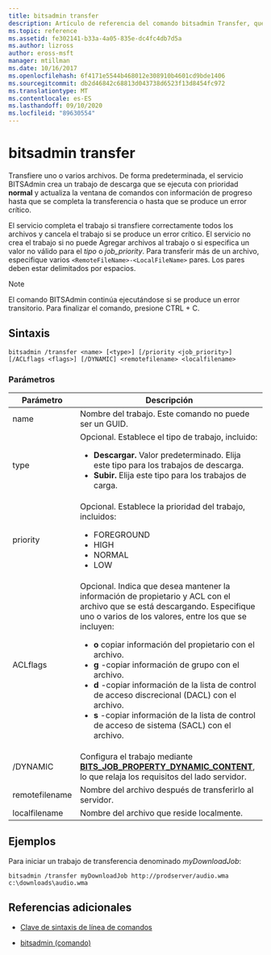 ```yaml
---
title: bitsadmin transfer
description: Artículo de referencia del comando bitsadmin Transfer, que transfiere uno o varios archivos.
ms.topic: reference
ms.assetid: fe302141-b33a-4a05-835e-dc4fc4db7d5a
ms.author: lizross
author: eross-msft
manager: mtillman
ms.date: 10/16/2017
ms.openlocfilehash: 6f4171e5544b468012e308910b4601cd9bde1406
ms.sourcegitcommit: db2d46842c68813d043738d6523f13d8454fc972
ms.translationtype: MT
ms.contentlocale: es-ES
ms.lasthandoff: 09/10/2020
ms.locfileid: "89630554"
---
```

# <a name="bitsadmin-transfer"></a>bitsadmin transfer

Transfiere uno o varios archivos. De forma predeterminada, el servicio BITSAdmin crea un trabajo de descarga que se ejecuta con prioridad **normal** y actualiza la ventana de comandos con información de progreso hasta que se completa la transferencia o hasta que se produce un error crítico.

El servicio completa el trabajo si transfiere correctamente todos los archivos y cancela el trabajo si se produce un error crítico. El servicio no crea el trabajo si no puede Agregar archivos al trabajo o si especifica un valor no válido para el *tipo* o *job_priority*. Para transferir más de un archivo, especifique varios `<RemoteFileName>-<LocalFileName>` pares. Los pares deben estar delimitados por espacios.

> [!NOTE]
> El comando BITSAdmin continúa ejecutándose si se produce un error transitorio. Para finalizar el comando, presione CTRL + C.

## <a name="syntax"></a>Sintaxis

```
bitsadmin /transfer <name> [<type>] [/priority <job_priority>] [/ACLflags <flags>] [/DYNAMIC] <remotefilename> <localfilename>
```

### <a name="parameters"></a>Parámetros

| Parámetro | Descripción |
| --------- | ----------- |
| name | Nombre del trabajo. Este comando no puede ser un GUID. |
| type | Opcional. Establece el tipo de trabajo, incluido:<ul><li>**Descargar.** Valor predeterminado. Elija este tipo para los trabajos de descarga.</li><li>**Subir.** Elija este tipo para los trabajos de carga.</li></ul> |
| priority | Opcional. Establece la prioridad del trabajo, incluidos:<ul><li>FOREGROUND</li><li>HIGH</li><li>NORMAL</li><li>LOW</li></ul> |
| ACLflags | Opcional. Indica que desea mantener la información de propietario y ACL con el archivo que se está descargando. Especifique uno o varios de los valores, entre los que se incluyen:<ul><li>**o** copiar información del propietario con el archivo.</li><li>**g** -copiar información de grupo con el archivo.</li><li>**d** -copiar información de la lista de control de acceso discrecional (DACL) con el archivo.</li><li>**s** -copiar información de la lista de control de acceso de sistema (SACL) con el archivo.</li></ul> |
| /DYNAMIC | Configura el trabajo mediante [**BITS_JOB_PROPERTY_DYNAMIC_CONTENT**](/windows/win32/api/bits5_0/ne-bits5_0-bits_job_property_id), lo que relaja los requisitos del lado servidor. |
| remotefilename | Nombre del archivo después de transferirlo al servidor. |
| localfilename | Nombre del archivo que reside localmente. |

## <a name="examples"></a>Ejemplos

Para iniciar un trabajo de transferencia denominado *myDownloadJob*:

```
bitsadmin /transfer myDownloadJob http://prodserver/audio.wma c:\downloads\audio.wma
```

## <a name="additional-references"></a>Referencias adicionales

- [Clave de sintaxis de línea de comandos](command-line-syntax-key.md)

- [bitsadmin (comando)](bitsadmin.md)

